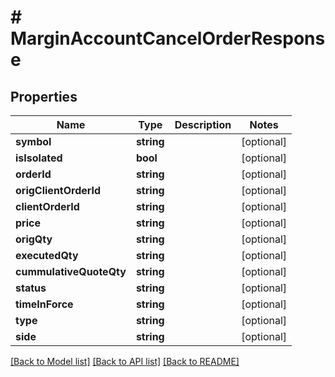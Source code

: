 # # MarginAccountCancelOrderResponse

## Properties

Name | Type | Description | Notes
------------ | ------------- | ------------- | -------------
**symbol** | **string** |  | [optional]
**isIsolated** | **bool** |  | [optional]
**orderId** | **string** |  | [optional]
**origClientOrderId** | **string** |  | [optional]
**clientOrderId** | **string** |  | [optional]
**price** | **string** |  | [optional]
**origQty** | **string** |  | [optional]
**executedQty** | **string** |  | [optional]
**cummulativeQuoteQty** | **string** |  | [optional]
**status** | **string** |  | [optional]
**timeInForce** | **string** |  | [optional]
**type** | **string** |  | [optional]
**side** | **string** |  | [optional]

[[Back to Model list]](../../README.md#models) [[Back to API list]](../../README.md#endpoints) [[Back to README]](../../README.md)
